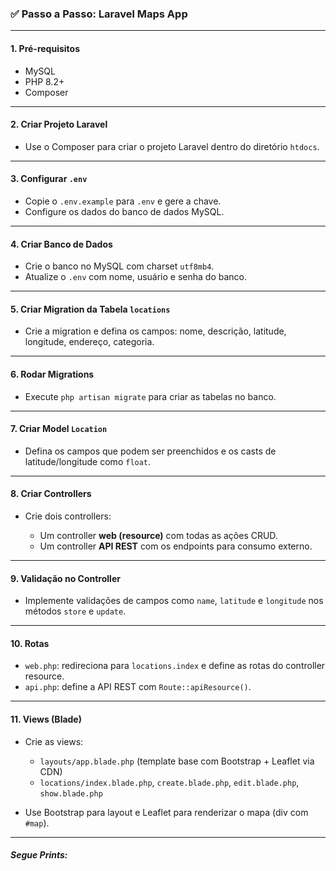 
### ✅ **Passo a Passo: Laravel Maps App**

---

#### **1. Pré-requisitos**

* MySQL
* PHP 8.2+
* Composer

---

#### **2. Criar Projeto Laravel**

* Use o Composer para criar o projeto Laravel dentro do diretório `htdocs`.

---

#### **3. Configurar `.env`**

* Copie o `.env.example` para `.env` e gere a chave.
* Configure os dados do banco de dados MySQL.

---

#### **4. Criar Banco de Dados**

* Crie o banco no MySQL com charset `utf8mb4`.
* Atualize o `.env` com nome, usuário e senha do banco.

---

#### **5. Criar Migration da Tabela `locations`**

* Crie a migration e defina os campos: nome, descrição, latitude, longitude, endereço, categoria.

---

#### **6. Rodar Migrations**

* Execute `php artisan migrate` para criar as tabelas no banco.

---

#### **7. Criar Model `Location`**

* Defina os campos que podem ser preenchidos e os casts de latitude/longitude como `float`.

---

#### **8. Criar Controllers**

* Crie dois controllers:

  * Um controller **web (resource)** com todas as ações CRUD.
  * Um controller **API REST** com os endpoints para consumo externo.

---

#### **9. Validação no Controller**

* Implemente validações de campos como `name`, `latitude` e `longitude` nos métodos `store` e `update`.

---

#### **10. Rotas**

* `web.php`: redireciona para `locations.index` e define as rotas do controller resource.
* `api.php`: define a API REST com `Route::apiResource()`.

---

#### **11. Views (Blade)**

* Crie as views:

  * `layouts/app.blade.php` (template base com Bootstrap + Leaflet via CDN)
  * `locations/index.blade.php`, `create.blade.php`, `edit.blade.php`, `show.blade.php`

* Use Bootstrap para layout e Leaflet para renderizar o mapa (div com `#map`).

---

#### *Segue Prints:*


